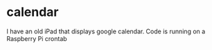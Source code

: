 # calendar
I have an old iPad that displays google calendar. 
Code is running on a Raspberry Pi crontab 
